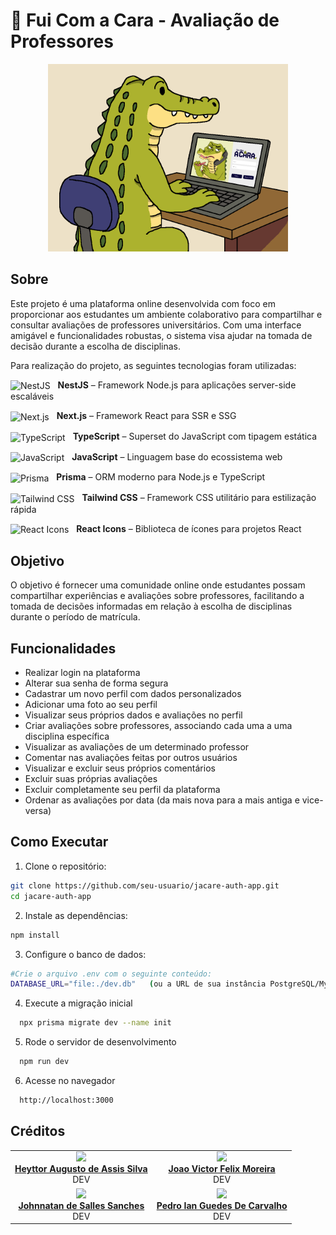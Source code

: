 # 🐊 Fui Com a Cara - Avaliação de Professores

<p align="center">
  <img src="jacaréPc.png" height="300px" />
</p>

## Sobre

Este projeto é uma plataforma online desenvolvida com foco em proporcionar aos estudantes um ambiente colaborativo para compartilhar e consultar avaliações de professores universitários. Com uma interface amigável e funcionalidades robustas, o sistema visa ajudar na tomada de decisão durante a escolha de disciplinas.

Para realização do projeto, as seguintes tecnologias foram utilizadas:


<p align="left">
  <img src="https://img.icons8.com/color/48/000000/nestjs.png" alt="NestJS" width="30" style="vertical-align:middle; margin-right:8px;" />
  <strong>NestJS</strong> – Framework Node.js para aplicações server-side escaláveis
</p>

<p align="left">
  <img src="https://i.pinimg.com/736x/4a/2b/e7/4a2be73b1e2efb44355436c40bf496dd.jpg" alt="Next.js" width="30" style="vertical-align:middle; margin-right:8px;" />
  <strong>Next.js</strong> – Framework React para SSR e SSG
</p>

<p align="left">
  <img src="https://cdn.jsdelivr.net/gh/devicons/devicon/icons/typescript/typescript-original.svg" alt="TypeScript" width="30" style="vertical-align:middle; margin-right:8px;" />
  <strong>TypeScript</strong> – Superset do JavaScript com tipagem estática
</p>

<p align="left">
  <img src="https://cdn.jsdelivr.net/gh/devicons/devicon/icons/javascript/javascript-original.svg" alt="JavaScript" width="30" style="vertical-align:middle; margin-right:8px;" />
  <strong>JavaScript</strong> – Linguagem base do ecossistema web
</p>

<p align="left">
  <img src="https://cdn.jsdelivr.net/gh/devicons/devicon/icons/prisma/prisma-original.svg" alt="Prisma" width="30" style="vertical-align:middle; margin-right:8px;" />
  <strong>Prisma</strong> – ORM moderno para Node.js e TypeScript
</p>

<p align="left">
  <img src="https://cdn.jsdelivr.net/gh/devicons/devicon/icons/tailwindcss/tailwindcss-original.svg" alt="Tailwind CSS" width="30" style="vertical-align:middle; margin-right:8px;" />
  <strong>Tailwind CSS</strong> – Framework CSS utilitário para estilização rápida
</p>

<p align="left">
  <img src="https://raw.githubusercontent.com/react-icons/react-icons/master/react-icons.svg" alt="React Icons" width="30" style="vertical-align:middle; margin-right:8px;" />
  <strong>React Icons</strong> – Biblioteca de ícones para projetos React
</p>



## Objetivo
O objetivo é fornecer uma comunidade online onde estudantes possam compartilhar experiências e avaliações sobre professores, facilitando a tomada de decisões informadas em relação à escolha de disciplinas durante o período de matrícula.


## Funcionalidades

- Realizar login na plataforma
- Alterar sua senha de forma segura
- Cadastrar um novo perfil com dados personalizados
- Adicionar uma foto ao seu perfil
- Visualizar seus próprios dados e avaliações no perfil
- Criar avaliações sobre professores, associando cada uma a uma disciplina específica
- Visualizar as avaliações de um determinado professor
- Comentar nas avaliações feitas por outros usuários
- Visualizar e excluir seus próprios comentários
- Excluir suas próprias avaliações
- Excluir completamente seu perfil da plataforma
- Ordenar as avaliações por data (da mais nova para a mais antiga e vice-versa)



## Como Executar
   
1. Clone o repositório:
  ```bash
  git clone https://github.com/seu-usuario/jacare-auth-app.git
  cd jacare-auth-app
  ```

2. Instale as dependências:
  ```bash
  npm install
  ```

3. Configure o banco de dados:
  ```bash
  #Crie o arquivo .env com o seguinte conteúdo:
  DATABASE_URL="file:./dev.db"   (ou a URL de sua instância PostgreSQL/MySQL)
  ```

4. Execute a migração inicial
  ```bash
    npx prisma migrate dev --name init
  ```

5. Rode o servidor de desenvolvimento
  ```bash
    npm run dev
  ```

6. Acesse no navegador
  ```bash
    http://localhost:3000 
  ```

## Créditos

<table align="center">
  <tr>
    <td align="center">
      <img src="https://avatars.githubusercontent.com/u/205556312?v=4" width=100><br>
            <b><a href="https://github.com/H3ytt0r62">Heyttor Augusto de Assis Silva</a></b><br>
      DEV
    </td>
    <td align="center">
      <img src="https://avatars.githubusercontent.com/u/144493751?v=4" width=100><br>
            <b><a href="https://github.com/joaofmoreiraa">Joao Victor Felix Moreira</a></b><br>
      DEV
    </td>
   <tr>
   <tr>
    <td align="center">
      <img src="https://avatars.githubusercontent.com/u/169405654?v=4" width=100><br>
            <b><a href="https://github.com/jsalless">Johnnatan de Salles Sanches</a></b><br>
      DEV
    </td>
    <td align="center">
      <img src="https://avatars.githubusercontent.com/u/161513513?v=4" width=100><br>
            <b><a href="https://github.com/pedroiaan">Pedro Ian Guedes De Carvalho</a></b><br>
      DEV
    </td>
   <tr>
</table>
